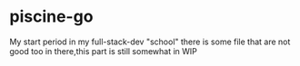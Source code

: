 # piscine-go
My start period in my full-stack-dev "school"
there is some file that are not good too in there,this part is still somewhat in WIP

